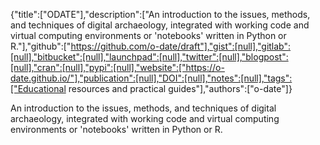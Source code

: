 {"title":["ODATE"],"description":["An introduction to the issues, methods, and techniques of digital archaeology, integrated with working code and virtual computing environments or 'notebooks' written in Python or R."],"github":["https://github.com/o-date/draft"],"gist":[null],"gitlab":[null],"bitbucket":[null],"launchpad":[null],"twitter":[null],"blogpost":[null],"cran":[null],"pypi":[null],"website":["https://o-date.github.io/"],"publication":[null],"DOI":[null],"notes":[null],"tags":["Educational resources and practical guides"],"authors":["o-date"]}

An introduction to the issues, methods, and techniques of digital archaeology, integrated with working code and virtual computing environments or 'notebooks' written in Python or R.